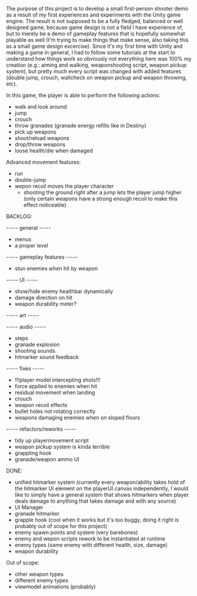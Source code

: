 The purpose of this project is to develop a small first-person shooter demo as a result of my first experiences and experiments with the Unity game engine.
The result is not supposed to be a fully fledged, balanced or well designed game, because game design is not a field I have experience of, but to merely be a demo of gameplay features that is hopefully somewhat playable as well (I'm trying to make things that make sense, also taking this as a small game design excercise).
Since it's my first time with Unity and making a game in general, I had to follow some tutorials at the start to understand how things work so obviously not everything here was 100% my creation (e.g.: aiming and walking, weaponshooting script, weapon pickup system), but pretty much every script was changed with added features (double jump, crouch, wallcheck on weapon pickup and weapon throwing, etc).

In this game, the player is able to perform the following actions:
- walk and look around
- jump 
- crouch
- throw granades (granade energy refills like in Destiny)
- pick up weapons
- shoot/reload weapons
- drop/throw weapons
- loose health/die when damaged

Advanced movement features:
- run
- double-jump
- wepon recoil moves the player character
  - shooting the ground right after a jump lets the player jump higher (only certain weapons have a strong enough recoil to make this effect noticeable)


BACKLOG:

----- general -----
- menus
- a proper level


----- gameplay features -----
- stun enemies when hit by weapon


----- UI -----
- show/hide enemy healthbar dynamically
- damage direction on hit
- weapon durability meter?

----- art -----


----- audio -----
- steps
- granade explosion
- shooting sounds
- hitmarker sound feedback


----- fixes -----
- !!!player model intercepting shots!!!
- force applied to enemies when hit
- residual movement when landing
- crouch
- weapon recoil effects
- bullet holes not rotating correctly
- weapons damaging enemies when on sloped floors


----- refactors/reworks -----

- tidy up playermovement script
- weapon pickup system is kinda terrible
- grappling hook
- granade/weapon ammo UI

DONE:
- unified hitmarker system (currently every weapon/ability takes hold of the hitmarker UI element on the playerUI canvas independently, I would like to simply have a general system that shows hitmarkers when player deals damage to anything that takes damage and with any source)
- UI Manager
- granade hitmarker
- grapple hook (cool when it works but it's too buggy, doing it right is probably out of scope for this project)
- enemy spawn points and system (very barebones)
- enemy and wepon scripts rework to be instantiated at runtime
- enemy types (same enemy with different health, size, damage)
- weapon durability

Out of scope:
- other weapon types
- different enemy types
- viewmodel animations (probably)